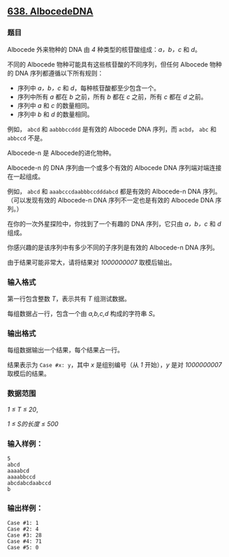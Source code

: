 ## [638. AlbocedeDNA](https://www.acwing.com/problem/content/640/)

### 题目

Albocede 外来物种的 DNA 由 *4* 种类型的核苷酸组成：*a，b，c* 和 *d*。

不同的 Albocede 物种可能具有这些核苷酸的不同序列，但任何 Albocede 物种的 DNA 序列都遵循以下所有规则：

- 序列中 *a，b，c* 和 *d*，每种核苷酸都至少包含一个。
- 序列中所有 *a* 都在 *b* 之前，所有 *b* 都在 *c* 之前，所有 *c* 都在 *d* 之前。
- 序列中 *a* 和 *c* 的数量相同。
- 序列中 *b* 和 *d* 的数量相同。

例如， `abcd` 和 `aabbbccddd` 是有效的 Albocede DNA 序列，而 `acbd`， `abc` 和 `abbccd` 不是。

Albocede-n 是 Albocede的进化物种。

Albocede-n 的 DNA 序列由一个或多个有效的 Albocede DNA 序列端对端连接在一起组成。

例如， `abcd` 和 `aaabcccdaabbbccdddabcd` 都是有效的 Albocede-n DNA 序列。 （可以发现有效的 Albocede-n DNA 序列不一定也是有效的 Albocede DNA 序列。）

在你的一次外星探险中，你找到了一个有趣的 DNA 序列，它只由 *a，b，c* 和 *d* 组成。

你感兴趣的是该序列中有多少不同的子序列是有效的 Albocede-n DNA 序列。

由于结果可能非常大，请将结果对 *1000000007* 取模后输出。

### 输入格式

第一行包含整数 *T*，表示共有 *T* 组测试数据。

每组数据占一行，包含一个由 *a,b,c,d* 构成的字符串 *S*。

### 输出格式

每组数据输出一个结果，每个结果占一行。

结果表示为 `Case #x: y`，其中 *x* 是组别编号（从 *1* 开始），*y* 是对 *1000000007* 取模后的结果。

### 数据范围

*1 ≤ T ≤ 20*,

*1 ≤ S的长度 ≤ 500*

### 输入样例：

```
5
abcd
aaaabcd
aaaabbccd
abcdabcdaabccd
b
```

### 输出样例：

```
Case #1: 1
Case #2: 4
Case #3: 28
Case #4: 71
Case #5: 0
```

